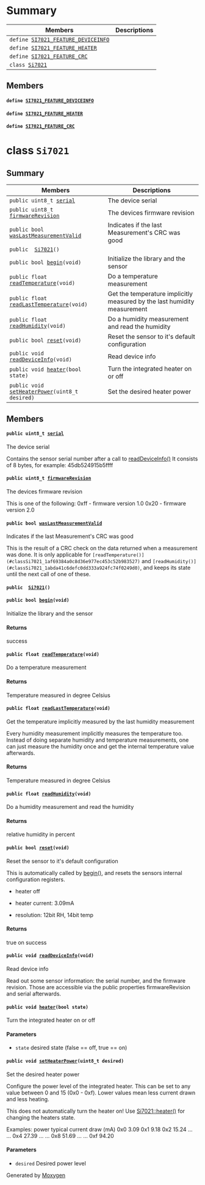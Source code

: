 # Summary

 Members                        | Descriptions                                
--------------------------------|---------------------------------------------
`define `[`SI7021_FEATURE_DEVICEINFO`](#Si7021_8h_1a65f8305d091a8d326d30c03b3ca90706)            | 
`define `[`SI7021_FEATURE_HEATER`](#Si7021_8h_1a722e6219ecb1593012de8a6fde955654)            | 
`define `[`SI7021_FEATURE_CRC`](#Si7021_8h_1a4c5f213a59f27b1390d89a09ff8e963b)            | 
`class `[`Si7021`](#classSi7021) | 

## Members

#### `define `[`SI7021_FEATURE_DEVICEINFO`](#Si7021_8h_1a65f8305d091a8d326d30c03b3ca90706) 

#### `define `[`SI7021_FEATURE_HEATER`](#Si7021_8h_1a722e6219ecb1593012de8a6fde955654) 

#### `define `[`SI7021_FEATURE_CRC`](#Si7021_8h_1a4c5f213a59f27b1390d89a09ff8e963b) 

# class `Si7021` 

## Summary

 Members                        | Descriptions                                
--------------------------------|---------------------------------------------
`public uint8_t `[`serial`](#classSi7021_1a8610518e3ee555e3e16e92e39ae55360) | The device serial
`public uint8_t `[`firmwareRevision`](#classSi7021_1a5d63026b7a2a5cc90b101303377ea363) | The devices firmware revision
`public bool `[`wasLastMeasurementValid`](#classSi7021_1a519491bad7d2816a3f36ca2dac241709) | Indicates if the last Measurement's CRC was good
`public  `[`Si7021`](#classSi7021_1ac47ac7a96302ed8fdf401a6fa6c4fccd)`()` | 
`public bool `[`begin`](#classSi7021_1a726dd631c7a2ae9af25ba1498a843563)`(void)` | Initialize the library and the sensor 
`public float `[`readTemperature`](#classSi7021_1af69384a0c8d36e977ec453c52b983527)`(void)` | Do a temperature measurement
`public float `[`readLastTemperature`](#classSi7021_1ab4e258214e1fab776c066b95ef2b4ee6)`(void)` | Get the temperature implicitly measured by the last humidity measurement
`public float `[`readHumidity`](#classSi7021_1abda41c6defc0dd333a924fc74f0249d0)`(void)` | Do a humidity measurement and read the humidity
`public bool `[`reset`](#classSi7021_1a1c2ee6a9d54409225509050e295e421c)`(void)` | Reset the sensor to it's default configuration
`public void `[`readDeviceInfo`](#classSi7021_1a16e6426310ba3128f68deb6421809886)`(void)` | Read device info
`public void `[`heater`](#classSi7021_1a14a1db961eff1790fd27ffa14e9db68d)`(bool state)` | Turn the integrated heater on or off
`public void `[`setHeaterPower`](#classSi7021_1ae0513b306fff4255e24e475823a159a6)`(uint8_t desired)` | Set the desired heater power

## Members

#### `public uint8_t `[`serial`](#classSi7021_1a8610518e3ee555e3e16e92e39ae55360) 

The device serial

Contains the sensor serial number after a call to [readDeviceInfo()](#classSi7021_1a16e6426310ba3128f68deb6421809886) It consists of 8 bytes, for example: 45db524915b5ffff

#### `public uint8_t `[`firmwareRevision`](#classSi7021_1a5d63026b7a2a5cc90b101303377ea363) 

The devices firmware revision

This is one of the following:  0xff - firmware version 1.0
 0x20 - firmware version 2.0

#### `public bool `[`wasLastMeasurementValid`](#classSi7021_1a519491bad7d2816a3f36ca2dac241709) 

Indicates if the last Measurement's CRC was good

This is the result of a CRC check on the data returned when a measurement was done. It is only applicable for `[readTemperature()](#classSi7021_1af69384a0c8d36e977ec453c52b983527)` and `[readHumidity()](#classSi7021_1abda41c6defc0dd333a924fc74f0249d0)`, and keeps its state until the next call of one of these.

#### `public  `[`Si7021`](#classSi7021_1ac47ac7a96302ed8fdf401a6fa6c4fccd)`()` 

#### `public bool `[`begin`](#classSi7021_1a726dd631c7a2ae9af25ba1498a843563)`(void)` 

Initialize the library and the sensor 
#### Returns
success

#### `public float `[`readTemperature`](#classSi7021_1af69384a0c8d36e977ec453c52b983527)`(void)` 

Do a temperature measurement

#### Returns
Temperature measured in degree Celsius

#### `public float `[`readLastTemperature`](#classSi7021_1ab4e258214e1fab776c066b95ef2b4ee6)`(void)` 

Get the temperature implicitly measured by the last humidity measurement

Every humidity measurement implicitly measures the temperature too. Instead of doing separate humidity and temperature measurements, one can just measure the humidity once and get the internal temperature value afterwards.

#### Returns
Temperature measured in degree Celsius

#### `public float `[`readHumidity`](#classSi7021_1abda41c6defc0dd333a924fc74f0249d0)`(void)` 

Do a humidity measurement and read the humidity

#### Returns
relative humidity in percent

#### `public bool `[`reset`](#classSi7021_1a1c2ee6a9d54409225509050e295e421c)`(void)` 

Reset the sensor to it's default configuration

This is automatically called by [begin()](#classSi7021_1a726dd631c7a2ae9af25ba1498a843563), and resets the sensors internal configuration registers.

* heater off

* heater current: 3.09mA

* resolution: 12bit RH, 14bit temp

#### Returns
true on success

#### `public void `[`readDeviceInfo`](#classSi7021_1a16e6426310ba3128f68deb6421809886)`(void)` 

Read device info

Read out some sensor information: the serial number, and the firmware revision. Those are accessible via the public properties firmwareRevision and serial afterwards.

#### `public void `[`heater`](#classSi7021_1a14a1db961eff1790fd27ffa14e9db68d)`(bool state)` 

Turn the integrated heater on or off

#### Parameters
* `state` desired state (false == off, true == on)

#### `public void `[`setHeaterPower`](#classSi7021_1ae0513b306fff4255e24e475823a159a6)`(uint8_t desired)` 

Set the desired heater power

Configure the power level of the integrated heater. This can be set to any value between 0 and 15 (0x0 - 0xf). Lower values mean less current drawn and less heating.

This does not automatically turn the heater on! Use [Si7021::heater()](#classSi7021_1a14a1db961eff1790fd27ffa14e9db68d) for changing the heaters state.

Examples:  power       typical current draw (mA)
 0x0         3.09
 0x1         9.18
 0x2         15.24
 ...         ...
 0x4         27.39
 ...         ...
 0x8         51.69
 ...         ...
 0xf         94.20

#### Parameters
* `desired` Desired power level

Generated by [Moxygen](https://sourcey.com/moxygen)